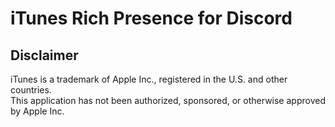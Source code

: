 # iTunes Rich Presence for Discord



## Disclaimer
iTunes is a trademark of Apple Inc., registered in the U.S. and other countries.\
This application has not been authorized, sponsored, or otherwise approved by Apple Inc.
